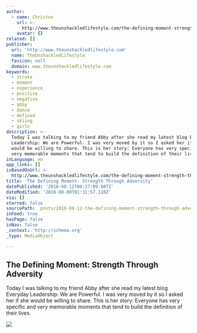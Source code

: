 ```yaml
---
author:
  - name: Christos
    url: >-
      http://www.theunshackledlifestyle.com/the-defining-moment-strength-through-adversity/
    avatar: {}
related: []
publisher:
  url: 'http://www.theunshackledlifestyle.com'
  name: TheUnshackledLifestyle
  favicon: null
  domain: www.theunshackledlifestyle.com
keywords:
  - stroke
  - moment
  - experience
  - positive
  - negative
  - abby
  - dance
  - defined
  - skiing
  - girls
description: >-
  Today I was talking to my friend Abby after she read my latest blog Everyday
  Leadership: We are Powerful. I was very moved by it so I asked her if she
  would be willing to share. This is her story: Everyone has very specific and
  very memorable moments that tend to build the definition of their lives.
inLanguage: en
app_links: []
isBasedOnUrl: >-
  http://www.theunshackledlifestyle.com/the-defining-moment-strength-through-adversity/
title: 'The Defining Moment: Strength Through Adversity'
datePublished: '2016-08-12T00:27:09.807Z'
dateModified: '2016-08-09T01:31:57.118Z'
via: {}
starred: false
sourcePath: _posts/2016-08-12-the-defining-moment-strength-through-adversity.md
inFeed: true
hasPage: false
inNav: false
_context: 'http://schema.org'
_type: MediaObject

---
```

<article style=""><h1>The Defining Moment: Strength Through Adversity</h1><p>Today I was talking to my friend Abby after she read my latest blog Everyday Leadership: We are Powerful. I was very moved by it so I asked her if she would be willing to share. This is her story: Everyone has very specific and very memorable moments that tend to build the definition of their lives.</p><img src="http://www.theunshackledlifestyle.com/TheUnshackledLifestyle/images/18947/IMG_20150808_124659.jpg" /></article>